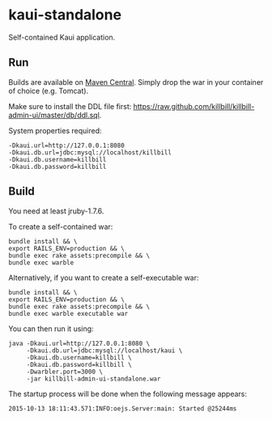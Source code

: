 kaui-standalone
===============

Self-contained Kaui application.

Run
---

Builds are available on [Maven Central](http://search.maven.org/#search%7Cga%7C1%7Cg%3A%22org.kill-bill.billing.kaui%22%20a%3A%22kaui-standalone%22). Simply drop the war in your container of choice (e.g. Tomcat).

Make sure to install the DDL file first: https://raw.github.com/killbill/killbill-admin-ui/master/db/ddl.sql.

System properties required:

```
-Dkaui.url=http://127.0.0.1:8080
-Dkaui.db.url=jdbc:mysql://localhost/killbill
-Dkaui.db.username=killbill
-Dkaui.db.password=killbill
```


Build
-----

You need at least jruby-1.7.6.

To create a self-contained war:

```
bundle install && \
export RAILS_ENV=production && \
bundle exec rake assets:precompile && \
bundle exec warble
```


Alternatively, if you want to create a self-executable war:

```
bundle install && \
export RAILS_ENV=production && \
bundle exec rake assets:precompile && \
bundle exec warble executable war
```

You can then run it using:

```
java -Dkaui.url=http://127.0.0.1:8080 \
     -Dkaui.db.url=jdbc:mysql://localhost/kaui \
     -Dkaui.db.username=killbill \
     -Dkaui.db.password=killbill \
     -Dwarbler.port=3000 \
     -jar killbill-admin-ui-standalone.war
```

The startup process will be done when the following message appears:

```
2015-10-13 18:11:43.571:INFO:oejs.Server:main: Started @25244ms
```

